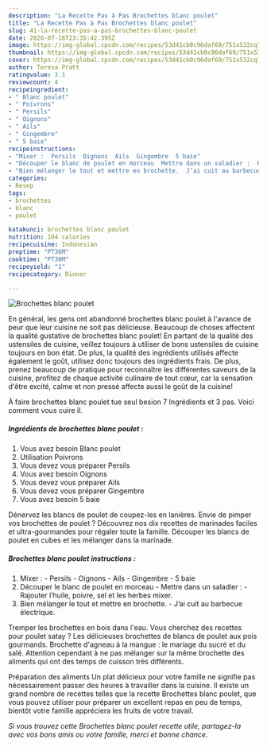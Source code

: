 ```yaml
---
description: "La Recette Pas à Pas Brochettes blanc poulet"
title: "La Recette Pas à Pas Brochettes blanc poulet"
slug: 41-la-recette-pas-a-pas-brochettes-blanc-poulet
date: 2020-07-16T23:35:42.395Z
image: https://img-global.cpcdn.com/recipes/53d41cb0c96daf69/751x532cq70/brochettes-blanc-poulet-photo-principale-de-la-recette.jpg
thumbnail: https://img-global.cpcdn.com/recipes/53d41cb0c96daf69/751x532cq70/brochettes-blanc-poulet-photo-principale-de-la-recette.jpg
cover: https://img-global.cpcdn.com/recipes/53d41cb0c96daf69/751x532cq70/brochettes-blanc-poulet-photo-principale-de-la-recette.jpg
author: Teresa Pratt
ratingvalue: 3.1
reviewcount: 4
recipeingredient:
- " Blanc poulet"
- " Poivrons"
- " Persils"
- " Oignons"
- " Ails"
- " Gingembre"
- " 5 baie"
recipeinstructions:
- "Mixer :  Persils  Oignons  Ails  Gingembre  5 baie"
- "Découper le blanc de poulet en morceau  Mettre dans un saladier :  Rajouter l’huile, poivre, sel et les herbes mixer."
- "Bien mélanger le tout et mettre en brochette.  J’ai cuit au barbecue électrique."
categories:
- Resep
tags:
- brochettes
- blanc
- poulet

katakunci: brochettes blanc poulet 
nutrition: 164 calories
recipecuisine: Indonesian
preptime: "PT36M"
cooktime: "PT30M"
recipeyield: "1"
recipecategory: Dinner

---
```



![Brochettes blanc poulet](https://img-global.cpcdn.com/recipes/53d41cb0c96daf69/751x532cq70/brochettes-blanc-poulet-photo-principale-de-la-recette.jpg)

En général, les gens ont abandonné brochettes blanc poulet à l'avance de peur que leur cuisine ne soit pas délicieuse. Beaucoup de choses affectent la qualité gustative de brochettes blanc poulet! En partant de la qualité des ustensiles de cuisine, veillez toujours à utiliser de bons ustensiles de cuisine toujours en bon état. De plus, la qualité des ingrédients utilisés affecte également le goût, utilisez donc toujours des ingrédients frais. De plus, prenez beaucoup de pratique pour reconnaître les différentes saveurs de la cuisine, profitez de chaque activité culinaire de tout cœur, car la sensation d'être excité, calme et non pressé affecte aussi le goût de la cuisine!

<!--inarticleads1-->

À faire brochettes blanc poulet tue seul besion 7 Ingrédients et 3 pas. Voici comment vous cuire il.

##### Ingrédients de brochettes blanc poulet :

1. Vous avez besoin  Blanc poulet
1. Utilisation  Poivrons
1. Vous devez vous préparer  Persils
1. Vous avez besoin  Oignons
1. Vous devez vous préparer  Ails
1. Vous devez vous préparer  Gingembre
1. Vous avez besoin  5 baie


Dénervez les blancs de poulet de coupez-les en lanières. Envie de pimper vos brochettes de poulet ? Découvrez nos dix recettes de marinades faciles et ultra-gourmandes pour régaler toute la famille. Découper les blancs de poulet en cubes et les mélanger dans la marinade. 

<!--inarticleads2-->

##### Brochettes blanc poulet instructions :

1. Mixer :  - Persils  - Oignons  - Ails  - Gingembre  - 5 baie
1. Découper le blanc de poulet en morceau  - Mettre dans un saladier :  - Rajouter l’huile, poivre, sel et les herbes mixer.
1. Bien mélanger le tout et mettre en brochette.  - J’ai cuit au barbecue électrique.


Tremper les brochettes en bois dans l&#39;eau. Vous cherchez des recettes pour poulet satay ? Les délicieuses brochettes de blancs de poulet aux pois gourmands. Brochette d&#39;agneau à la mangue : le mariage du sucré et du salé. Attention cependant à ne pas mélanger sur la même brochette des aliments qui ont des temps de cuisson très différents. 

<!--inarticleads1-->

<p>
Préparation des aliments Un plat délicieux pour votre famille ne signifie pas nécessairement passer des heures à travailler dans la cuisine. Il existe un grand nombre de recettes telles que la recette Brochettes blanc poulet, que vous pouvez utiliser pour préparer un excellent repas en peu de temps, bientôt votre famille appréciera les fruits de votre travail.
</p>

<p>
<i>Si vous trouvez cette Brochettes blanc poulet recette utile, partagez-la avec vos bons amis ou votre famille, merci et bonne chance.</i>
</p>

